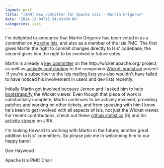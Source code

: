 ```yaml
---
layout: post
title: "[ANN] New committer for Apache Isis - Martin Grigorov"
date: '2014-12-04T15:34:43+00:00'
categories: isis
---
```

<p>
I'm delighted to announce that Martin Grigorov has been voted in as a committer on <a href="http://isis.apache.org/">Apache Isis</a>, and also as a member of the Isis PMC.  The first gives Martin the right to commit changes directly to Isis' codebase, the second gives him the right to be involved in future votes.

</p> 
  <p>Martin is already a <a href="https://github.com/apache/wicket/graphs/contributors">key committer</a> on the&nbsp;http://wicket.apache.org/&nbsp;project, as well as <a href="https://github.com/l0rdn1kk0n/wicket-bootstrap/graphs/contributors">actively contributing</a> to the companion <a href="https://github.com/l0rdn1kk0n/wicket-bootstrap">Wicket-bootstrap</a> project. &nbsp;If you're a subscriber to the <a href="http://isis.apache.org/support.html">Isis mailing lists</a>&nbsp;you also wouldn't have failed to have noticed his involvement in users and dev lists recently.</p> 
  <p>Initially Martin got involved because Jeroen and I asked him to help <a href="https://issues.apache.org/jira/browse/ISIS-537">bootstrappify</a>&nbsp;the Wicket viewer.  Even though that piece of work is substantially complete, Martin continues to be actively involved, providing patches and working on other tickets, and from speaking with him I know he's keen to get involved with all aspects of Isis, not just the Wicket viewer.  For recent contributions, check out these <a href="https://github.com/apache/isis/graphs/contributors">github statistics</a> [6] and his <a href="https://issues.apache.org/jira/secure/ViewProfile.jspa?name=mgrigorov">activity stream</a> on JIRA.</p> 
  <p>I'm looking forward to working with Martin in the future; another great addition to Isis' committers.  So please join me in welcoming him to our happy band!
</p> 
  <p>
Dan Haywood</p> 
  <p>Apache Isis PMC Chair

</p> 
  <p><br /></p>
